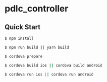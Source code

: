 # pdlc_controller

## Quick Start


```sh
$ npm install
```

```sh
$ npm run build || yarn build
```

```sh
$ cordova prepare
```

```sh
$ cordova build ios || cordova build android
```

```sh
$ cordova run ios || cordova run android
```
